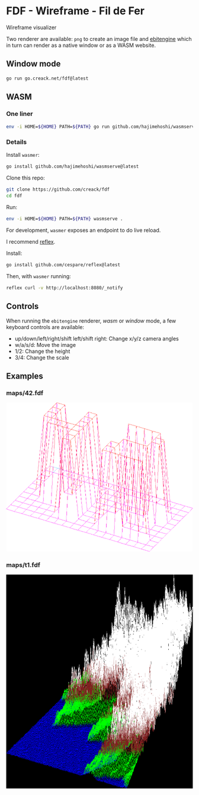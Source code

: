# FDF - Wireframe - Fil de Fer

Wireframe visualizer

Two renderer are available: `png` to create an image file and [ebitengine](https://github.com/hajimehoshi/ebiten)
which in turn can render as a native window or as a WASM website.

## Window mode

```sh
go run go.creack.net/fdf@latest
```

## WASM

### One liner

```sh
env -i HOME=${HOME} PATH=${PATH} go run github.com/hajimehoshi/wasmserve@latest go.creack.net/fdf@latest
```

### Details

Install `wasmer`:

```sh
go install github.com/hajimehoshi/wasmserve@latest
```

Clone this repo:

```sh
git clone https://github.com/creack/fdf
cd fdf
```

Run:

```sh
env -i HOME=${HOME} PATH=${PATH} wasmserve .
```

For development, `wasmer` exposes an endpoint to do live reload.

I recommend [reflex](https://github.com/cespare/reflex). 

Install:

```sh
go install github.com/cespare/reflex@latest
```

Then, with `wasmer` running:

```sh
reflex curl -v http://localhost:8080/_notify
```

## Controls

When running the `ebitengine` renderer, *wasm* or *window* mode, a few keyboard controls are available:

- up/down/left/right/shift left/shift right: Change x/y/z camera angles
- w/a/s/d: Move the image
- 1/2: Change the height
- 3/4: Change the scale

## Examples

### maps/42.fdf

![42.fdf](docs/42.png)

### maps/t1.fdf

![t1.fdf](docs/t1.png)
